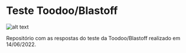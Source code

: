 # Teste Toodoo/Blastoff

![alt text](https://secureservercdn.net/198.71.233.110/73p.545.myftpupload.com/wp-content/uploads/2022/01/blastoff_logo_blue-1400x421.png)

Repositório com as respostas do teste da Toodoo/Blastoff realizado em 14/06/2022.
